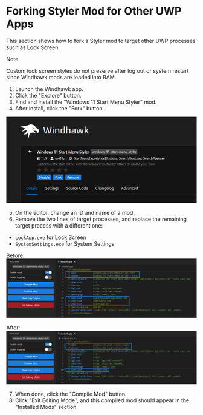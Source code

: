 # Forking Styler Mod for Other UWP Apps
This section shows how to fork a Styler mod to target other UWP processes such as Lock Screen.

> [!NOTE]
> Custom lock screen styles do not preserve after log out or system restart since Windhawk mods are loaded into RAM.

1. Launch the Windhawk app.
2. Click the "Explore" button.
3. Find and install the "Windows 11 Start Menu Styler" mod.
4. After install, click the "Fork" button.

![](https://github.com/AromaKitsune/Windows-XAML-Styles/blob/main/screenshots/Fork1.png)

5. On the editor, change an ID and name of a mod.
6. Remove the two lines of target processes, and replace the remaining target process with a different one:
  - `LockApp.exe` for Lock Screen
  - `SystemSettings.exe` for System Settings

Before:
![](https://github.com/AromaKitsune/Windows-XAML-Styles/blob/main/screenshots/Fork2.png)

After:
![](https://github.com/AromaKitsune/Windows-XAML-Styles/blob/main/screenshots/Fork3.png)

7. When done, click the "Compile Mod" button.
8. Click "Exit Editing Mode", and this compiled mod should appear in the "Installed Mods" section.
